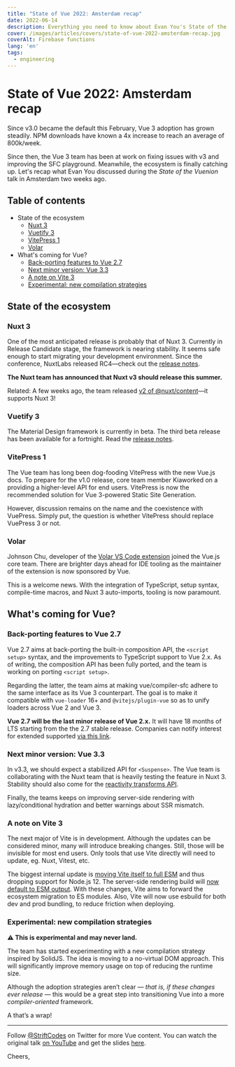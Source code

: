 ```yaml
---
title: "State of Vue 2022: Amsterdam recap"
date: 2022-06-14
description: Everything you need to know about Evan You's State of the Vuenion talk at Vue Amsterdam.
cover: /images/articles/covers/state-of-vue-2022-amsterdam-recap.jpg
coverAlt: Firebase functions
lang: 'en'
tags:
  - engineering
---
```


# State of Vue 2022: Amsterdam recap

Since v3.0 became the default this February, Vue 3 adoption has grown steadily. NPM downloads have known a 4x increase to reach an average of 800k/week.

Since then, the Vue 3 team has been at work on fixing issues with v3 and improving the SFC playground. Meanwhile, the ecosystem is finally catching up. Let's recap what Evan You discussed during the *State of the Vuenion* talk in Amsterdam two weeks ago.

## Table of contents

- State of the ecosystem
  - [Nuxt 3](#nuxt-3)
  - [Vuetify 3](#vuetify-3)
  - [VitePress 1](#vitepress-1)
  - [Volar](#volar)
- What's coming for Vue?
  - [Back-porting features to Vue 2.7](#back-porting-features-to-vue-27)
  - [Next minor version: Vue 3.3](#next-minor-version-vue-33)
  - [A note on Vite 3](#a-note-on-vite-3)
  - [Experimental: new compilation strategies](#experimental-new-compilation-strategies)

## State of the ecosystem

### Nuxt 3

One of the most anticipated release is probably that of Nuxt 3. Currently in Release Candidate stage, the framework is nearing stability. It seems safe enough to start migrating your development environment. Since the conference, NuxtLabs released RC4—check out the [release notes](https://github.com/nuxt/framework/releases/tag/v3.0.0-rc.4).

**The Nuxt team has announced that Nuxt v3 should release this summer.**

Related: A few weeks ago, the team released [v2 of @nuxt/content](https://content.nuxtjs.org/)—it supports Nuxt 3!

### Vuetify 3

The Material Design framework is currently in beta. The third beta release has been available for a fortnight. Read the [release notes](https://github.com/vuetifyjs/vuetify/releases/tag/v3.0.0-beta.3).

### VitePress 1

The Vue team has long been dog-fooding VitePress with the new Vue.js docs. To prepare for the v1.0 release, core team member Kiaworked on a providing a higher-level API for end users. VitePress is now the recommended solution for Vue 3-powered Static Site Generation.

However, discussion remains on the name and the coexistence with VuePress. Simply put, the question is whether VitePress should replace VuePress 3 or not.

### Volar

Johnson Chu, developer of the [Volar VS Code extension](https://marketplace.visualstudio.com/items?itemName=Vue.volar) joined the Vue.js core team. There are brighter days ahead for IDE tooling as the maintainer of the extension is now sponsored by Vue.

This is a welcome news. With the integration of TypeScript, setup syntax, compile-time macros, and Nuxt 3 auto-imports, tooling is now paramount.

## What's coming for Vue?

### Back-porting features to Vue 2.7

Vue 2.7 aims at back-porting the built-in composition API, the `<script setup>` syntax, and the improvements to TypeScript support to Vue 2.x. As of writing, the composition API has been fully ported, and the team is working on porting `<script setup>`.

Regarding the latter, the team aims at making vue/compiler-sfc adhere to the same interface as its Vue 3 counterpart. The goal is to make it compatible with `vue-loader` 16+ and `@vitejs/plugin-vue` so as to unify loaders across Vue 2 and Vue 3.

**Vue 2.7 will be the last minor release of Vue 2.x.** It will have 18 months of LTS starting from the the 2.7 stable release. Companies can notify interest for extended supported [via this link](https://link.vuejs.org/xlts).

### Next minor version: Vue 3.3

In v3.3, we should expect a stabilized API for `<Suspense>`. The Vue team is collaborating with the Nuxt team that is heavily testing the feature in Nuxt 3. Stability should also come for the [reactivity transforms API](https://vuejs.org/guide/extras/reactivity-transform.html).

Finally, the teams keeps on improving server-side rendering with lazy/conditional hydration and better warnings about SSR mismatch.

### A note on Vite 3

The next major of Vite is in development. Although the updates can be considered minor, many will introduce breaking changes. Still, those will be invisible for most end users. Only tools that use Vite directly will need to update, eg. Nuxt, Vitest, etc.

The biggest internal update is [moving Vite itself to full ESM](https://github.com/vitejs/vite/pull/8178) and thus dropping support for Node.js 12. The server-side rendering build will [now default to ESM output](https://github.com/vitejs/vite/pull/8348). With these changes, Vite aims to forward the ecosystem migration to ES modules. Also, Vite will now use esbuild for both dev and prod bundling, to reduce friction when deploying.

### Experimental: new compilation strategies

**⚠️ This is experimental and may never land.**

The team has started experimenting with a new compilation strategy inspired by SolidJS. The idea is moving to a no-virtual DOM approach. This will significantly improve memory usage on top of reducing the runtime size.

Although the adoption strategies aren’t clear — *that is, if these changes ever release* — this would be a great step into transitioning Vue into a more _compiler-oriented_ framework.

A that’s a wrap!

---

Follow [@StriftCodes](https://twitter.com/StriftCodes) on Twitter for more Vue content.  You can watch the original talk [on YouTube](https://www.youtube.com/watch?v=1ntuhMzAzU8) and get the slides [here](https://docs.google.com/presentation/d/1tPaimqwJEXinPYifwUvA4gLCI6SezZsViuJvieWGAug/edit#slide=id.p).

Cheers,